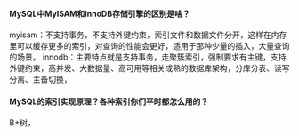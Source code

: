 #### MySQL中MyISAM和InnoDB存储引擎的区别是啥？
myisam：不支持事务，不支持外键约束，索引文件和数据文件分开，这样在内存里可以缓存更多的索引，对查询的性能会更好，适用于那种少量的插入，大量查询的场景。
innodb：主要特点就是支持事务，走聚簇索引，强制要求有主键，支持外键约束，高并发、大数据量、高可用等相关成熟的数据库架构，分库分表、读写分离、主备切换，

#### MySQL的索引实现原理？各种索引你们平时都怎么用的？

B+树，




















